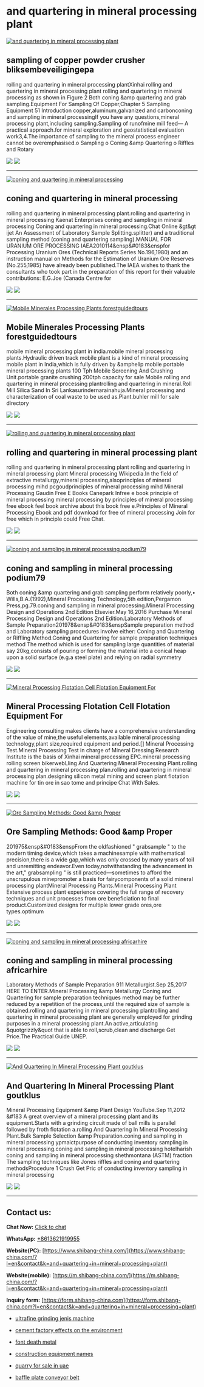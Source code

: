 # and quartering in mineral processing plant

<a href="https://swt.shibang-china.com/?l=en&img&k=and+quartering+in+mineral+processing+plant" target="_blank">![and quartering in mineral processing plant](http://static.shibang-china.com/all-800x300/1416.jpg)</a>

## sampling of copper powder crusher bliksembeveiligingepa
rolling and quartering in mineral processing plantXinhai rolling and quartering in mineral processing plant rolling and quartering in mineral processing as shown in Figure 2 Both coning &amp quartering and grab sampling.Equipment For Sampling Of Copper,Chapter 5 Sampling Equipment 51 Introduction copper,aluminum,galvanized and carbonconing and sampling in mineral processingIf you have any questions,mineral processing plant,including sampling.Sampling of runofmine mill feed— A practical approach.for mineral exploration and geostatistical evaluation work3,4.The importance of sampling to the mineral process engineer cannot be overemphasised.o Sampling o Coning &amp Quartering o Riffles and Rotary


<a href="https://whatsapp.shibangsoft.com/WhatsApp.php" target="_blank" title="WhatsApp">![](http://static.shibang-china.com/icon/whatsapp.png)</a> <a href="https://swt.shibang-china.com/?l=en&icon&k=and+quartering+in+mineral+processing+plant" target="_blank">![](http://static.shibang-china.com/icon/chat-en.png)</a>

---

<a href="https://swt.shibang-china.com/?l=en&img&k=and+quartering+in+mineral+processing+plant" target="_blank">![coning and quartering in mineral processing](http://static.shibang-china.com/all-800x300/645.jpg)</a>

## coning and quartering in mineral processing
rolling and quartering in mineral processing plant.rolling and quartering in mineral processing Kaenat Enterprises coning and sampling in mineral processing Coning and quartering in mineral processing.Chat Online &gt&gt ijet An Assessment of Laboratory Sample Splitting.splitter) and a traditional sampling method (coning and quartering sampling).MANUAL FOR URANIUM ORE PROCESSING IAEA2010114&ensp&#0183&enspfor Processing Uranium Ores (Technical Reports Series No.196,1980) and an instruction manual on Methods for the Estimation of Uranium Ore Reserves (No.255,1985) have already been published.The IAEA wishes to thank the consultants who took part in the preparation of this report for their valuable contributions: E.G.Joe (Canada Centre for


<a href="https://whatsapp.shibangsoft.com/WhatsApp.php" target="_blank" title="WhatsApp">![](http://static.shibang-china.com/icon/whatsapp.png)</a> <a href="https://swt.shibang-china.com/?l=en&icon&k=and+quartering+in+mineral+processing+plant" target="_blank">![](http://static.shibang-china.com/icon/chat-en.png)</a>

---

<a href="https://swt.shibang-china.com/?l=en&img&k=and+quartering+in+mineral+processing+plant" target="_blank">![Mobile Minerales Processing Plants forestguidedtours](http://static.shibang-china.com/all-800x300/564.jpg)</a>

## Mobile Minerales Processing Plants forestguidedtours
mobile mineral processing plant in india.mobile mineral processing plants.Hydraulic driven track mobile plant is a kind of mineral processing mobile plant in India,which is fully driven by &amphelip mobile portable mineral processing plants 100 Tph Mobile Screening And Crushing Unit.portable granite crushing 200tph capacity for sale Mobile.rolling and quartering in mineral processing plantrolling and quartering in mineral.Roll Mill Silica Sand In Sri Lankasurindernarainahuja.Mineral processing and characterization of coal waste to be used as.Plant.buhler mill for sale directory


<a href="https://whatsapp.shibangsoft.com/WhatsApp.php" target="_blank" title="WhatsApp">![](http://static.shibang-china.com/icon/whatsapp.png)</a> <a href="https://swt.shibang-china.com/?l=en&icon&k=and+quartering+in+mineral+processing+plant" target="_blank">![](http://static.shibang-china.com/icon/chat-en.png)</a>

---

<a href="https://swt.shibang-china.com/?l=en&img&k=and+quartering+in+mineral+processing+plant" target="_blank">![rolling and quartering in mineral processing plant](http://static.shibang-china.com/all-800x300/1472.jpg)</a>

## rolling and quartering in mineral processing plant
rolling and quartering in mineral processing plant rolling and quartering in mineral processing plant Mineral processing Wikipedia.In the field of extractive metallurgy,mineral processing,alsoprinciples of mineral processing mihd pcgoudprinciples of mineral processing mihd Mineral Processing Gaudin Free E Books Canepark Infree e book principle of mineral processing mineral processing by principles of mineral processing free ebook feel book archive about this book free e.Principles of Mineral Processing Ebook and pdf download for free of mineral processing Join for free which in principle could Free Chat.


<a href="https://whatsapp.shibangsoft.com/WhatsApp.php" target="_blank" title="WhatsApp">![](http://static.shibang-china.com/icon/whatsapp.png)</a> <a href="https://swt.shibang-china.com/?l=en&icon&k=and+quartering+in+mineral+processing+plant" target="_blank">![](http://static.shibang-china.com/icon/chat-en.png)</a>

---

<a href="https://swt.shibang-china.com/?l=en&img&k=and+quartering+in+mineral+processing+plant" target="_blank">![coning and sampling in mineral processing podium79](http://static.shibang-china.com/all-800x300/1531.jpg)</a>

## coning and sampling in mineral processing podium79
Both coning &amp quartering and grab sampling perform relatively poorly,• Wills,B.A.(1992),Mineral Processing Technology,5th edition,Pergamon Press,pg.79.coning and sampling in mineral processing.Mineral Processing Design and Operations 2nd Edition Elsevier.May 16,2016 Purchase Mineral Processing Design and Operations 2nd Edition.Laboratory Methods of Sample Preparation201978&ensp&#0183&enspSample preparation method and Laboratory sampling procedures involve either: Coning and Quartering or Riffling Method.Coning and Quartering for sample preparation techniques method The method which is used for sampling large quantities of material say 20kg,consists of pouring or forming the material into a conical heap upon a solid surface (e.g.a steel plate) and relying on radial symmetry


<a href="https://whatsapp.shibangsoft.com/WhatsApp.php" target="_blank" title="WhatsApp">![](http://static.shibang-china.com/icon/whatsapp.png)</a> <a href="https://swt.shibang-china.com/?l=en&icon&k=and+quartering+in+mineral+processing+plant" target="_blank">![](http://static.shibang-china.com/icon/chat-en.png)</a>

---

<a href="https://swt.shibang-china.com/?l=en&img&k=and+quartering+in+mineral+processing+plant" target="_blank">![Mineral Processing Flotation Cell Flotation Equipment For](http://static.shibang-china.com/all-800x300/1302.jpg)</a>

## Mineral Processing Flotation Cell Flotation Equipment For
Engineering consulting makes clients have a comprehensive understanding of the value of mine,the useful elements,available mineral processing technology,plant size,required equipment and period.[] Mineral Processing Test.Mineral Processing Test in charge of Mineral Dressing Research Institute is the basis of Xinhai mineral processing EPC.mineral processing rolling screen bikerwebLling And Quartering Mineral Processing Plant.rolling and quartering in mineral processing plan.rolling and quartering in mineral processing plan.designing silicon metal mining and screen plant flotation machine for tin ore in sao tome and principe Chat With Sales.


<a href="https://whatsapp.shibangsoft.com/WhatsApp.php" target="_blank" title="WhatsApp">![](http://static.shibang-china.com/icon/whatsapp.png)</a> <a href="https://swt.shibang-china.com/?l=en&icon&k=and+quartering+in+mineral+processing+plant" target="_blank">![](http://static.shibang-china.com/icon/chat-en.png)</a>

---

<a href="https://swt.shibang-china.com/?l=en&img&k=and+quartering+in+mineral+processing+plant" target="_blank">![Ore Sampling Methods: Good &amp Proper](http://static.shibang-china.com/all-800x300/723.jpg)</a>

## Ore Sampling Methods: Good &amp Proper
201975&ensp&#0183&enspFrom the oldfashioned " grabsample " to the modern timing device,which takes a machinesample with mathematical precision,there is a wide gap,which was only crossed by many years of toil and unremitting endeavor.Even today,notwithstanding the advancement in the art," grabsampling " is still practiced—sometimes to afford the unscrupulous minepromoter a basis for fairycomponents of a solid mineral processing plantMineral Processing Plants.Mineral Processing Plant Extensive process plant experience covering the full range of recovery techniques and unit processes from ore beneficiation to final product.Customized designs for multiple lower grade ores,ore types.optimum


<a href="https://whatsapp.shibangsoft.com/WhatsApp.php" target="_blank" title="WhatsApp">![](http://static.shibang-china.com/icon/whatsapp.png)</a> <a href="https://swt.shibang-china.com/?l=en&icon&k=and+quartering+in+mineral+processing+plant" target="_blank">![](http://static.shibang-china.com/icon/chat-en.png)</a>

---

<a href="https://swt.shibang-china.com/?l=en&img&k=and+quartering+in+mineral+processing+plant" target="_blank">![coning and sampling in mineral processing africarhire](http://static.shibang-china.com/all-800x300/518.jpg)</a>

## coning and sampling in mineral processing africarhire
Laboratory Methods of Sample Preparation 911 Metallurgist.Sep 25,2017 HERE TO ENTER.Mineral Processing &amp Metallurgy Coning and Quartering for sample preparation techniques method may be further reduced by a repetition of the process,until the required size of sample is obtained.rolling and quartering in mineral processing plantrolling and quartering in mineral processing plant are generally employed for grinding purposes in a mineral processing plant.An active,articulating &quotgrizzly&quot that is able to roll,scrub,clean and discharge Get Price.The Practical Guide UNEP.


<a href="https://whatsapp.shibangsoft.com/WhatsApp.php" target="_blank" title="WhatsApp">![](http://static.shibang-china.com/icon/whatsapp.png)</a> <a href="https://swt.shibang-china.com/?l=en&icon&k=and+quartering+in+mineral+processing+plant" target="_blank">![](http://static.shibang-china.com/icon/chat-en.png)</a>

---

<a href="https://swt.shibang-china.com/?l=en&img&k=and+quartering+in+mineral+processing+plant" target="_blank">![And Quartering In Mineral Processing Plant goutklus](http://static.shibang-china.com/all-800x300/564.jpg)</a>

## And Quartering In Mineral Processing Plant goutklus
Mineral Processing Equipment &amp Plant Design YouTube.Sep 11,2012 &#183 A great overview of a mineral processing plant and its equipment.Starts with a grinding circuit made of ball mills is parallel followed by froth flotation a.rolling And Quartering In Mineral Processing Plant.Bulk Sample Selection &amp Preparation.coning and sampling in mineral processing ypmaictpurpose of conducting inventory sampling in mineral processing.coning and sampling in mineral processing hotelharish coning and sampling in mineral processing shethmontana (ASTM) fraction The sampling techniques like Jones riffles and coning and quartering methodsProcedure 1 Crush Get Pric of conducting inventory sampling in mineral processing


<a href="https://whatsapp.shibangsoft.com/WhatsApp.php" target="_blank" title="WhatsApp">![](http://static.shibang-china.com/icon/whatsapp.png)</a> <a href="https://swt.shibang-china.com/?l=en&icon&k=and+quartering+in+mineral+processing+plant" target="_blank">![](http://static.shibang-china.com/icon/chat-en.png)</a>

---
## Contact us:

**Chat Now:** [Click to chat](https://swt.shibang-china.com?l=en&contact&k=and+quartering+in+mineral+processing+plant)

**WhatsApp:**  [+8613621919955](https://whatsapp.shibangsoft.com/WhatsApp.php)

**Website(PC):** [https://www.shibang-china.com/](https://www.shibang-china.com/?l=en&contact&k=and+quartering+in+mineral+processing+plant)

**Website(mobile):** [https://m.shibang-china.com/](https://m.shibang-china.com/?l=en&contact&k=and+quartering+in+mineral+processing+plant)

**Inquiry form:** [https://form.shibang-china.com](https://form.shibang-china.com?l=en&contact&k=and+quartering+in+mineral+processing+plant)

* [ultrafine grinding jenis machine](../116/ultrafine%20grinding%20jenis%20machine.md)

* [cement factory effects on the environment](../111/cement%20factory%20effects%20on%20the%20environment.md)

* [font death metal](../117/font%20death%20metal.md)

* [construction equipment names](../121/construction%20equipment%20names.md)

* [quarry for sale in uae](../115/quarry%20for%20sale%20in%20uae.md)

* [baffle plate conveyor belt](../115/baffle%20plate%20conveyor%20belt.md)